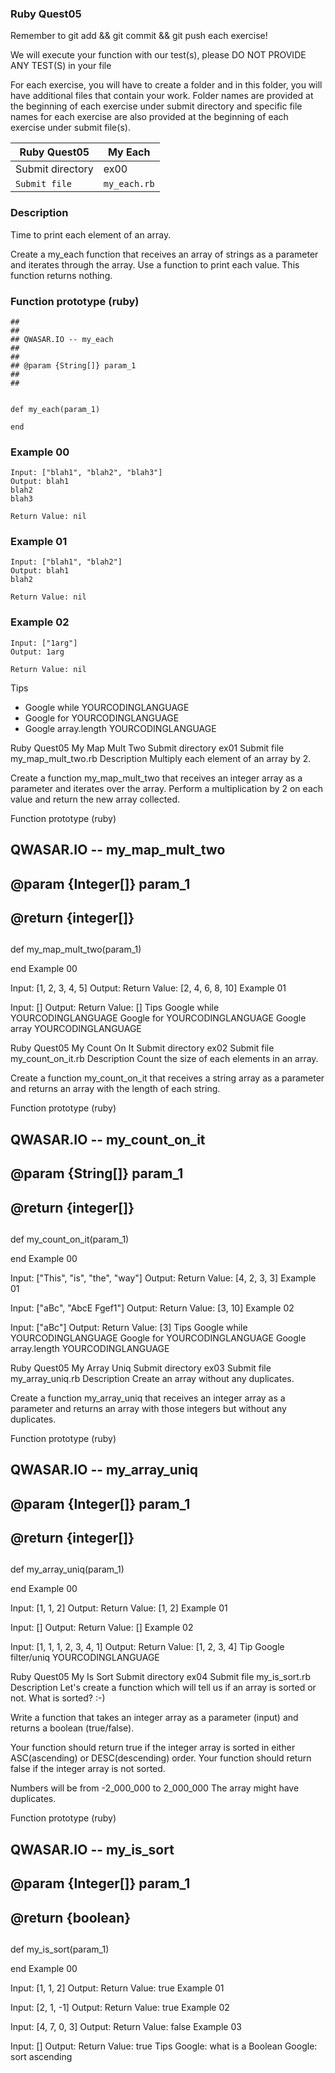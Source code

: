 ###  Ruby Quest05
Remember to git add && git commit && git push each exercise!

We will execute your function with our test(s), please DO NOT PROVIDE ANY TEST(S) in your file

For each exercise, you will have to create a folder and in this folder, you will have additional files that contain your work. Folder names are provided at the beginning of each exercise under submit directory and specific file names for each exercise are also provided at the beginning of each exercise under submit file(s).

| Ruby Quest05	| My Each |
| ------------- | ------- |
| Submit directory	| ex00 |
| `Submit file`	| `my_each.rb` |

### Description
Time to print each element of an array.

Create a my_each function that receives an array of strings as a parameter and iterates through the array. Use a function to print each value.
This function returns nothing.

### Function prototype (ruby)
```
##
##
## QWASAR.IO -- my_each
##
##
## @param {String[]} param_1
##
##


def my_each(param_1)

end
```
### Example 00
```
Input: ["blah1", "blah2", "blah3"]
Output: blah1
blah2
blah3

Return Value: nil
```
### Example 01
```
Input: ["blah1", "blah2"]
Output: blah1
blah2

Return Value: nil
```
### Example 02
```
Input: ["1arg"]
Output: 1arg

Return Value: nil
```
Tips
+ Google while YOURCODINGLANGUAGE
+ Google for YOURCODINGLANGUAGE
+ Google array.length YOURCODINGLANGUAGE

Ruby Quest05	My Map Mult Two
Submit directory	ex01
Submit file	my_map_mult_two.rb
Description
Multiply each element of an array by 2.

Create a function my_map_mult_two that receives an integer array as a parameter and iterates over the array. Perform a multiplication by 2 on each value and return the new array collected.

Function prototype (ruby)
##
##
## QWASAR.IO -- my_map_mult_two
##
##
## @param {Integer[]} param_1
##
## @return {integer[]}
##


def my_map_mult_two(param_1)

end
Example 00

Input: [1, 2, 3, 4, 5]
Output: 
Return Value: [2, 4, 6, 8, 10]
Example 01

Input: []
Output: 
Return Value: []
Tips
Google while YOURCODINGLANGUAGE
Google for YOURCODINGLANGUAGE
Google array YOURCODINGLANGUAGE

Ruby Quest05	My Count On It
Submit directory	ex02
Submit file	my_count_on_it.rb
Description
Count the size of each elements in an array.

Create a function my_count_on_it that receives a string array as a parameter and returns an array with the length of each string.

Function prototype (ruby)
##
##
## QWASAR.IO -- my_count_on_it
##
##
## @param {String[]} param_1
##
## @return {integer[]}
##


def my_count_on_it(param_1)

end
Example 00

Input: ["This", "is", "the", "way"]
Output: 
Return Value: [4, 2, 3, 3]
Example 01

Input: ["aBc", "AbcE Fgef1"]
Output: 
Return Value: [3, 10]
Example 02

Input: ["aBc"]
Output: 
Return Value: [3]
Tips
Google while YOURCODINGLANGUAGE
Google for YOURCODINGLANGUAGE
Google array.length YOURCODINGLANGUAGE

Ruby Quest05	My Array Uniq
Submit directory	ex03
Submit file	my_array_uniq.rb
Description
Create an array without any duplicates.

Create a function my_array_uniq that receives an integer array as a parameter and returns an array with those integers but without any duplicates.

Function prototype (ruby)
##
##
## QWASAR.IO -- my_array_uniq
##
##
## @param {Integer[]} param_1
##
## @return {integer[]}
##


def my_array_uniq(param_1)

end
Example 00

Input: [1, 1, 2]
Output: 
Return Value: [1, 2]
Example 01

Input: []
Output: 
Return Value: []
Example 02

Input: [1, 1, 1, 2, 3, 4, 1]
Output: 
Return Value: [1, 2, 3, 4]
Tip
Google filter/uniq YOURCODINGLANGUAGE

Ruby Quest05	My Is Sort
Submit directory	ex04
Submit file	my_is_sort.rb
Description
Let's create a function which will tell us if an array is sorted or not. What is sorted? :-)

Write a function that takes an integer array as a parameter (input) and returns a boolean (true/false).

Your function should return true if the integer array is sorted in either ASC(ascending) or DESC(descending) order.
Your function should return false if the integer array is not sorted.

Numbers will be from -2_000_000 to 2_000_000
The array might have duplicates.

Function prototype (ruby)
##
##
## QWASAR.IO -- my_is_sort
##
##
## @param {Integer[]} param_1
##
## @return {boolean}
##


def my_is_sort(param_1)

end
Example 00

Input: [1, 1, 2]
Output: 
Return Value: true
Example 01

Input: [2, 1, -1]
Output: 
Return Value: true
Example 02

Input: [4, 7, 0, 3]
Output: 
Return Value: false
Example 03

Input: []
Output: 
Return Value: true
Tips
Google: what is a Boolean
Google: sort ascending
